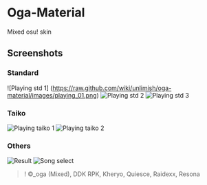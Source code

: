 # Oga-Material
Mixed osu! skin

## Screenshots
### Standard
![Playing std 1] (https://raw.github.com/wiki/unlimish/oga-material/images/playing_01.png)
![Playing std 2](https://raw.github.com/wiki/unlimish/oga-material/images/playing_02.png)
![Playing std 3](https://raw.github.com/wiki/unlimish/oga-material/images/playing_03.png)

### Taiko
![Playing taiko 1](https://raw.github.com/wiki/unlimish/oga-material/images/playing_taiko_01.png)
![Playing taiko 2](https://raw.github.com/wiki/unlimish/oga-material/images/playing_taiko_02.png)

### Others
![Result](https://raw.github.com/wiki/unlimish/oga-material/images/result.jpg)
![Song select](https://raw.github.com/wiki/unlimish/oga-material/images/select_song.jpg)

>! ©_oga (Mixed), DDK RPK, Kheryo, Quiesce, Raidexx, Resona
